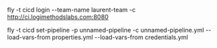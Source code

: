 fly -t cicd login --team-name laurent-team -c http://ci.logimethodslabs.com:8080

fly -t cicd set-pipeline -p unnamed-pipeline -c unnamed-pipeline.yml --load-vars-from properties.yml --load-vars-from credentials.yml